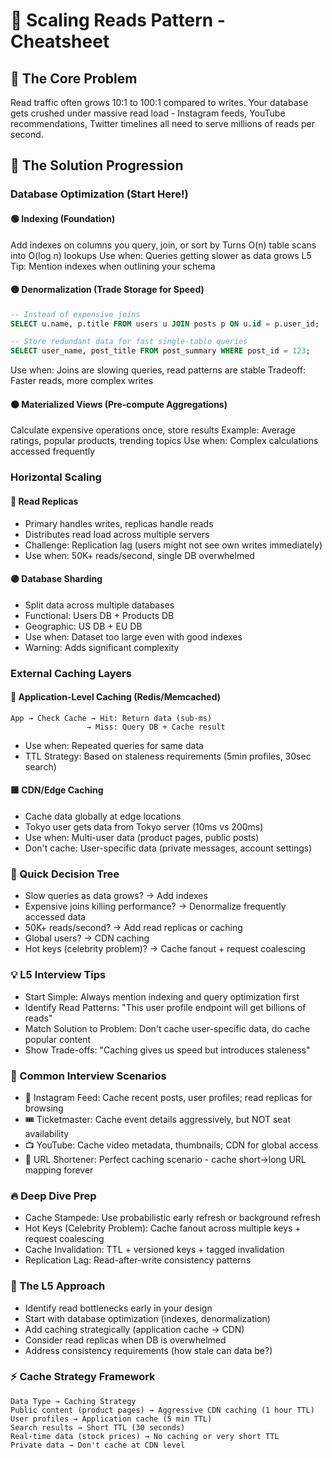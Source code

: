 # 📖 Scaling Reads Pattern - Cheatsheet

## 🎯 The Core Problem

Read traffic often grows 10:1 to 100:1 compared to writes. Your database gets crushed under massive read load - Instagram feeds, YouTube recommendations, Twitter timelines all need to serve millions of reads per second.

## 🔧 The Solution Progression

### Database Optimization (Start Here!)

#### 🟢 Indexing (Foundation)

Add indexes on columns you query, join, or sort by
Turns O(n) table scans into O(log n) lookups
Use when: Queries getting slower as data grows
L5 Tip: Mention indexes when outlining your schema

#### 🟡 Denormalization (Trade Storage for Speed)

```sql
-- Instead of expensive joins
SELECT u.name, p.title FROM users u JOIN posts p ON u.id = p.user_id;

-- Store redundant data for fast single-table queries  
SELECT user_name, post_title FROM post_summary WHERE post_id = 123;
```

Use when: Joins are slowing queries, read patterns are stable
Tradeoff: Faster reads, more complex writes

#### 🟠 Materialized Views (Pre-compute Aggregations)

Calculate expensive operations once, store results
Example: Average ratings, popular products, trending topics
Use when: Complex calculations accessed frequently

### Horizontal Scaling

#### 🔴 Read Replicas

- Primary handles writes, replicas handle reads
- Distributes read load across multiple servers
- Challenge: Replication lag (users might not see own writes immediately)
- Use when: 50K+ reads/second, single DB overwhelmed

#### 🟣 Database Sharding

- Split data across multiple databases
- Functional: Users DB + Products DB
- Geographic: US DB + EU DB
- Use when: Dataset too large even with good indexes
- Warning: Adds significant complexity

### External Caching Layers

#### 🔵 Application-Level Caching (Redis/Memcached)

```text
App → Check Cache → Hit: Return data (sub-ms)
                 → Miss: Query DB + Cache result
```

- Use when: Repeated queries for same data
- TTL Strategy: Based on staleness requirements (5min profiles, 30sec search)

#### 🟨 CDN/Edge Caching

- Cache data globally at edge locations
- Tokyo user gets data from Tokyo server (10ms vs 200ms)
- Use when: Multi-user data (product pages, public posts)
- Don't cache: User-specific data (private messages, account settings)

### 🚀 Quick Decision Tree

- Slow queries as data grows? → Add indexes
- Expensive joins killing performance? → Denormalize frequently accessed data
- 50K+ reads/second? → Add read replicas or caching
- Global users? → CDN caching
- Hot keys (celebrity problem)? → Cache fanout + request coalescing

### 💡 L5 Interview Tips

- Start Simple: Always mention indexing and query optimization first
- Identify Read Patterns: "This user profile endpoint will get billions of reads"
- Match Solution to Problem: Don't cache user-specific data, do cache popular content
- Show Trade-offs: "Caching gives us speed but introduces staleness"

### 🎪 Common Interview Scenarios

- 📸 Instagram Feed: Cache recent posts, user profiles; read replicas for browsing
- 🎟️ Ticketmaster: Cache event details aggressively, but NOT seat availability
- 📺 YouTube: Cache video metadata, thumbnails; CDN for global access
- 🔗 URL Shortener: Perfect caching scenario - cache short→long URL mapping forever

### 🔥 Deep Dive Prep

- Cache Stampede: Use probabilistic early refresh or background refresh
- Hot Keys (Celebrity Problem): Cache fanout across multiple keys + request coalescing
- Cache Invalidation: TTL + versioned keys + tagged invalidation
- Replication Lag: Read-after-write consistency patterns

### 🎯 The L5 Approach

- Identify read bottlenecks early in your design
- Start with database optimization (indexes, denormalization)
- Add caching strategically (application cache → CDN)
- Consider read replicas when DB is overwhelmed
- Address consistency requirements (how stale can data be?)

### ⚡ Cache Strategy Framework

```text
Data Type → Caching Strategy
Public content (product pages) → Aggressive CDN caching (1 hour TTL)
User profiles → Application cache (5 min TTL)
Search results → Short TTL (30 seconds)
Real-time data (stock prices) → No caching or very short TTL
Private data → Don't cache at CDN level
```

